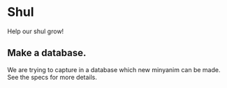 # Shul
Help our shul grow!
## Make a database.
We are trying to capture in a database which new minyanim can be made. See the specs for more details.
